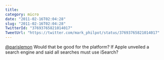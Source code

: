 ```yaml
---
title: 
category: micro
date: "2011-02-16T02:04:28"
slug: "2011-02-16T02:04:28"
TwitterId: "37693765821014017"
TweetUrl: "https://twitter.com/mark_philpot/status/37693765821014017"
---
```


[@parislemon](https://twitter.com/parislemon) Would that be good for the
platform? If Apple unveiled a search engine and said all searches must use
iSearch?
